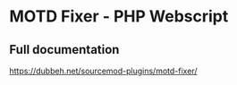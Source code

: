# MOTD Fixer - PHP Webscript

## Full documentation
https://dubbeh.net/sourcemod-plugins/motd-fixer/
